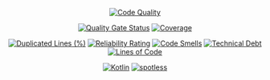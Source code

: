 <div align="center">

[![Code Quality](https://github.com/RealmKit/game/actions/workflows/code_quality.yml/badge.svg)](https://github.com/RealmKit/game/actions/workflows/code_quality.yml)

[![Quality Gate Status](https://sonarcloud.io/api/project_badges/measure?project=RealmKit_game&metric=alert_status&token=f29095e9f4032a6972b42bcfedc2ed46d4715715)](https://sonarcloud.io/summary/new_code?id=RealmKit_game)
[![Coverage](https://sonarcloud.io/api/project_badges/measure?project=RealmKit_game&metric=coverage&token=f29095e9f4032a6972b42bcfedc2ed46d4715715)](https://sonarcloud.io/summary/new_code?id=RealmKit_game)

[![Duplicated Lines (%)](https://sonarcloud.io/api/project_badges/measure?project=RealmKit_game&metric=duplicated_lines_density&token=f29095e9f4032a6972b42bcfedc2ed46d4715715)](https://sonarcloud.io/summary/new_code?id=RealmKit_game)
[![Reliability Rating](https://sonarcloud.io/api/project_badges/measure?project=RealmKit_game&metric=reliability_rating&token=f29095e9f4032a6972b42bcfedc2ed46d4715715)](https://sonarcloud.io/summary/new_code?id=RealmKit_game)
[![Code Smells](https://sonarcloud.io/api/project_badges/measure?project=RealmKit_game&metric=code_smells&token=f29095e9f4032a6972b42bcfedc2ed46d4715715)](https://sonarcloud.io/summary/new_code?id=RealmKit_game)
[![Technical Debt](https://sonarcloud.io/api/project_badges/measure?project=RealmKit_game&metric=sqale_index&token=f29095e9f4032a6972b42bcfedc2ed46d4715715)](https://sonarcloud.io/summary/new_code?id=RealmKit_game)
[![Lines of Code](https://sonarcloud.io/api/project_badges/measure?project=RealmKit_game&metric=ncloc&token=f29095e9f4032a6972b42bcfedc2ed46d4715715)](https://sonarcloud.io/summary/new_code?id=RealmKit_game)

[![Kotlin](https://img.shields.io/badge/Kotlin-%E2%9D%A4-FF4081)](https://kotlinlang.org/)
[![spotless](https://img.shields.io/badge/Spotless-%E2%9D%A4-FF4081)](https://github.com/diffplug/spotless)

</div>
